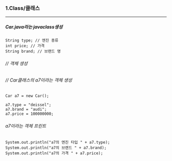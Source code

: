 ### 1.Class/클래스
---
##### Car.java라는 javaclass생성
```
String type; // 엔진 종류
int price; // 가격
String brand; // 브랜드 명
```
###### // 객체 생성
###### // Car클래스의 a7이라는 객체 생성
```
Car a7 = new Car();
 
a7.type = "deissel";
a7.brand = "audi";
a7.price = 100000000;
```
###### a7이라는 객체 프린트
```
System.out.println("a7의 엔진 타입 " + a7.type);
System.out.println("a7의 브랜드 " + a7.brand);
System.out.println("a7의 가격 " + a7.price);
```
